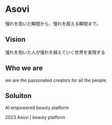 # Asovi
憧れを抱いた瞬間から、憧れを超える瞬間まで。

## Vision
憧れを抱いた人が憧れを越えていく世界を実現する

## Who we are
we are the passonated creators for all the people.

## Soluiton
AI empowered beauty platform

2023 Asovi | beauty platform
